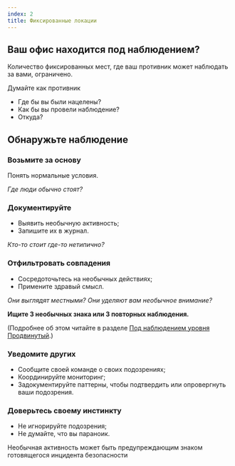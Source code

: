 ```yaml
---
index: 2
title: Фиксированные локации
---
```

## Ваш офис находится под наблюдением?

Количество фиксированных мест, где ваш противник может наблюдать за вами, ограничено.

Думайте как противник

*   Где бы вы были нацелены?
*   Как бы вы провели наблюдение?
*   Откуда?

## Обнаружьте наблюдение

### Возьмите за основу

Понять нормальные условия.

_Где люди обычно стоят?_

### Документируйте

*   Выявить необычную активность;
*   Запишите их в журнал.

_Кто-то стоит где-то нетипично?_

### Отфильтровать совпадения

*   Сосредоточьтесь на необычных действиях;
*   Примените здравый смысл.

_Они выглядят местными? Они уделяют вам необычное внимание?_

**Ищите 3 необычных знака или 3 повторных наблюдения.**

(Подробнее об этом читайте в разделе [Под наблюдением уровня Продвинутый](umbrella://work/being-followed/advanced).)

### Уведомите других

*   Сообщите своей команде о своих подозрениях;
*   Координируйте мониторинг;
*   Задокументируйте паттерны, чтобы подтвердить или опровергнуть ваши подозрения.

### Доверьтесь своему инстинкту

*   Не игнорируйте подозрения;
*   Не думайте, что вы параноик.

Необычная активность может быть предупреждающим знаком готовящегося инцидента безопасности
